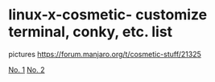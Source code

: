 # linux-x-cosmetic- customize terminal, conky, etc. list
pictures https://forum.manjaro.org/t/cosmetic-stuff/21325

  [No. 1](https://github.com/tuby2017/linux-x-cosmetic-/blob/master/cosmetic-git.md)
  [No. 2](https://github.com/tuby2017/linux-x-cosmetic-/blob/master/cos2-git.txt)
